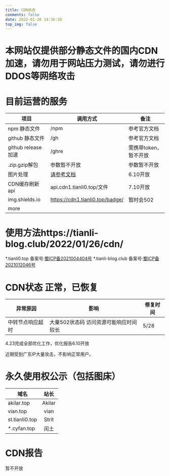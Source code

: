 ```yaml
---
title: CDN状态
conments: false
date: 2022-01-26 14:36:38
top_img: false
---
```


# 本网站仅提供部分静态文件的国内CDN加速，请勿用于网站压力测试，请勿进行DDOS等网络攻击

# **目前运营的服务**

| 项目               | 调用方式                                                           | 备注                  |
| -------------------- | -------------------------------------------------------------------- | ----------------------- |
| npm 静态文件       | /npm                                                               | 参考官方文档          |
| github 静态文件    | /gh                                                                | 参考官方文档          |
| github release加速 | /ghre                                                              | 需携带token，暂不开放 |
| .zip.gzip解包      | 参数暂不开放                                                       | 参数暂不开放          |
| 图片处理           | [请参考文档](https://cloud.tencent.com/document/product/436/44880) | 6.10开放              |
| CDN缓存刷新api     | api.cdn1.tianli0.top/文件                                          | 7.10开放              |
| img.shields.io     | https://cdn1.tianli0.top/badge/                                    | 暂时会502             |
| more               |                                                                    |                       |

# 使用方法https://tianli-blog.club/2022/01/26/cdn/

*.tianli0.top 备案号:[蜀ICP备2021004404号](http://beian.miit.gov.cn/)
*.tianli-blog.club 备案号:[蜀ICP备2021012046号](http://beian.miit.gov.cn/)

# CDN状态 正常，已恢复

| 异常原因         | 影响                                   | 修复时间 |
| ------------------ | ---------------------------------------- | ---------- |
| 中转节点响应超时 | 大量502状态码 访问资源可能响应时间较长 | 5/28     |

4.23完成全部优化工作，优化报告6.10开放

近期受到广东IP大量攻击，不影响正常用户。

# 永久使用权公示（包括图床）

| 域名           |  站长  |
| ---------------- | :------: |
| akilar.top     | Akilar |
| vian.top       |  vian  |
| st.tianli0.top | Strit |
| *.cyfan.top    |  闰土  |

# CDN报告

暂不开放

